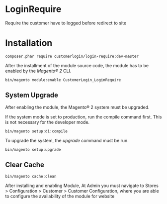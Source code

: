 # LoginRequire
Require the customer have to logged before redirect to site

# Installation

```
composer.phar require customerlogin/login-require:dev-master
```

After the installment of the module source code, the module has to be enabled by the *Magento® 2* CLI.

```
bin/magento module:enable CustomerLogin_LoginRequire
```

## System Upgrade
After enabling the module, the Magento® 2 system must be upgraded.

If the system mode is set to production, run the compile command first. This is not necessary for the developer mode.

```
bin/magento setup:di:compile
```

To upgrade the system, the *upgrade* command must be run.

```
bin/magento setup:upgrade
```

## Clear Cache

```
bin/magento cache:clean
```

After installing and enabling Module, At Admin you must navigate to Stores > Configuration > Customer > Customer Configuration, where you are able to configure the availability of the module for website
